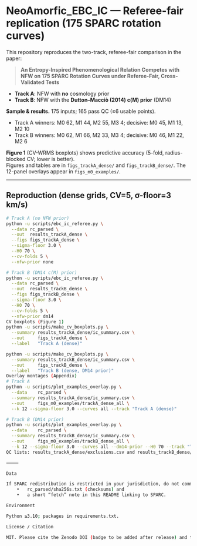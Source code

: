 # NeoAmorfic_EBC_IC — Referee-fair replication (175 SPARC rotation curves)

This repository reproduces the two-track, referee-fair comparison in the paper:

> **An Entropy-Inspired Phenomenological Relation Competes with NFW on 175 SPARC Rotation Curves under Referee-Fair, Cross-Validated Tests**

- **Track A**: NFW with **no** cosmology prior  
- **Track B**: NFW with the **Dutton–Macciò (2014) c(M) prior** (DM14)

**Sample & results.** 175 inputs; 165 pass QC (≥6 usable points).  
- Track A winners: M0 62, M1 44, M2 55, M3 4; decisive: M0 45, M1 13, M2 10  
- Track B winners: M0 62, M1 66, M2 33, M3 4; decisive: M0 46, M1 22, M2 6

**Figure 1** (CV-WRMS boxplots) shows predictive accuracy (5-fold, radius-blocked CV; lower is better).  
Figures and tables are in `figs_trackA_dense/` and `figs_trackB_dense/`. The 12-panel overlays appear in `figs_m0_examples/`.

---

## Reproduction (dense grids, CV=5, σ-floor=3 km/s)

```bash
# Track A (no NFW prior)
python -u scripts/ebc_ic_referee.py \
  --data rc_parsed \
  --out  results_trackA_dense \
  --figs figs_trackA_dense \
  --sigma-floor 3.0 \
  --H0 70 \
  --cv-folds 5 \
  --nfw-prior none

# Track B (DM14 c(M) prior)
python -u scripts/ebc_ic_referee.py \
  --data rc_parsed \
  --out  results_trackB_dense \
  --figs figs_trackB_dense \
  --sigma-floor 3.0 \
  --H0 70 \
  --cv-folds 5 \
  --nfw-prior dm14
CV boxplots (Figure 1)
python -u scripts/make_cv_boxplots.py \
  --summary results_trackA_dense/ic_summary.csv \
  --out     figs_trackA_dense \
  --label   "Track A (dense)"

python -u scripts/make_cv_boxplots.py \
  --summary results_trackB_dense/ic_summary.csv \
  --out     figs_trackB_dense \
  --label   "Track B (dense, DM14 prior)"
Overlay montages (Appendix)
# Track A
python -u scripts/plot_examples_overlay.py \
  --data    rc_parsed \
  --summary results_trackA_dense/ic_summary.csv \
  --out     figs_m0_examples/trackA_dense_all \
  --k 12 --sigma-floor 3.0 --curves all --track "Track A (dense)"

# Track B (DM14 prior)
python -u scripts/plot_examples_overlay.py \
  --data    rc_parsed \
  --summary results_trackB_dense/ic_summary.csv \
  --out     figs_m0_examples/trackB_dense_all \
  --k 12 --sigma-floor 3.0 --curves all --dm14-prior --H0 70 --track "Track B (dense)"
QC lists: results_trackA_dense/exclusions.csv and results_trackB_dense/exclusions.csv.

⸻

Data

If SPARC redistribution is restricted in your jurisdiction, do not commit raw CSVs. Instead keep:
	•	rc_parsed/sha256s.txt (checksums) and
	•	a short “fetch” note in this README linking to SPARC.

Environment

Python ≥3.10; packages in requirements.txt.

License / Citation

MIT. Please cite the Zenodo DOI (badge to be added after release) and the paper PDF in paper/.
